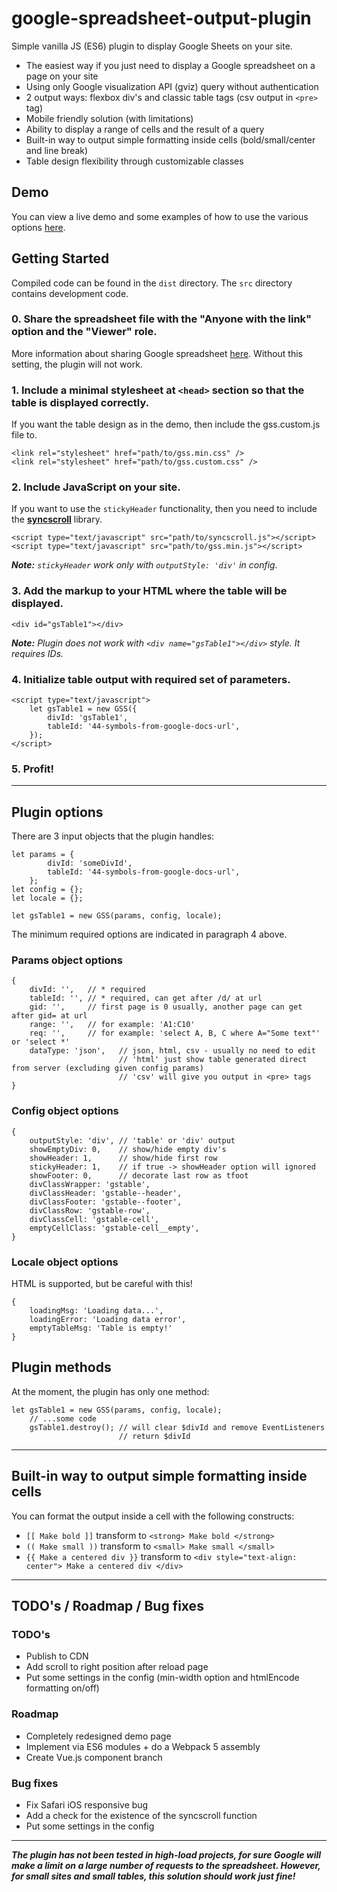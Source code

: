 # google-spreadsheet-output-plugin
Simple vanilla JS (ES6) plugin to display Google Sheets on your site.

- The easiest way if you just need to display a Google spreadsheet on a page on your site
- Using only Google visualization API (gviz) query without authentication
- 2 output ways: flexbox div's and classic table tags (csv output in `<pre>` tag)
- Mobile friendly solution (with limitations)
- Ability to display a range of cells and the result of a query
- Built-in way to output simple formatting inside cells (bold/small/center and line break)
- Table design flexibility through customizable classes

## Demo

You can view a live demo and some examples of how to use the various options [here](https://).

## Getting Started
Compiled code can be found in the `dist` directory. The `src` directory contains development code.

### 0. Share the spreadsheet file with the "Anyone with the link" option and the "Viewer" role.
More information about sharing Google spreadsheet [here](https://support.google.com/drive/answer/2494822?hl=en). Without this setting, the plugin will not work.

### 1. Include a minimal stylesheet at `<head>` section so that the table is displayed correctly.
If you want the table design as in the demo, then include the gss.custom.js file to.
```
<link rel="stylesheet" href="path/to/gss.min.css" />
<link rel="stylesheet" href="path/to/gss.custom.css" />
```

### 2. Include JavaScript on your site.
If you want to use the `stickyHeader` functionality, then you need to include the **[syncscroll](https://github.com/asvd/syncscroll)** library.
```
<script type="text/javascript" src="path/to/syncscroll.js"></script>
<script type="text/javascript" src="path/to/gss.min.js"></script>
```
***Note:*** *`stickyHeader` work only with `outputStyle: 'div'` in config.*

### 3. Add the markup to your HTML where the table will be displayed.
```
<div id="gsTable1"></div>
```
***Note:*** *Plugin does not work with `<div name="gsTable1"></div>` style. It requires IDs.*

### 4. Initialize table output with required set of parameters.
```
<script type="text/javascript">
    let gsTable1 = new GSS({
        divId: 'gsTable1',
        tableId: '44-symbols-from-google-docs-url',
    });
</script>
```

### 5. Profit!

---

## Plugin options
There are 3 input objects that the plugin handles:
```
let params = {
        divId: 'someDivId',
        tableId: '44-symbols-from-google-docs-url',
    };
let config = {};
let locale = {};

let gsTable1 = new GSS(params, config, locale);
```

The minimum required options are indicated in paragraph 4 above.

### Params object options
```
{
    divId: '',   // * required
    tableId: '', // * required, can get after /d/ at url
    gid: '',     // first page is 0 usually, another page can get after gid= at url
    range: '',   // for example: 'A1:C10'
    req: '',     // for example: 'select A, B, C where A="Some text"' or 'select *'
    dataType: 'json',   // json, html, csv - usually no need to edit
                        // 'html' just show table generated direct from server (excluding given config params)
                        // 'csv' will give you output in <pre> tags
}
```

### Config object options
```
{
    outputStyle: 'div', // 'table' or 'div' output
    showEmptyDiv: 0,    // show/hide empty div's
    showHeader: 1,      // show/hide first row
    stickyHeader: 1,    // if true -> showHeader option will ignored
    showFooter: 0,      // decorate last row as tfoot
    divClassWrapper: 'gstable',
    divClassHeader: 'gstable--header',
    divClassFooter: 'gstable--footer',
    divClassRow: 'gstable-row',
    divClassCell: 'gstable-cell',
    emptyCellClass: 'gstable-cell__empty',
}
```

### Locale object options
HTML is supported, but be careful with this!
```
{
    loadingMsg: 'Loading data...',
    loadingError: 'Loading data error',
    emptyTableMsg: 'Table is empty!'
}
```

## Plugin methods
At the moment, the plugin has only one method:
```
let gsTable1 = new GSS(params, config, locale);
    // ...some code
    gsTable1.destroy(); // will clear $divId and remove EventListeners
                        // return $divId
```

---
## Built-in way to output simple formatting inside cells
You can format the output inside a cell with the following constructs:
- `[[ Make bold ]]` transform to `<strong> Make bold </strong>`
- `(( Make small ))` transform to `<small> Make small </small>`
- `{{ Make a centered div }}` transform to `<div style="text-align: center"> Make a centered div </div>`

---

## TODO's / Roadmap / Bug fixes

### TODO's
- Publish to CDN
- Add scroll to right position after reload page
- Put some settings in the config (min-width option and htmlEncode formatting on/off)

### Roadmap
- Completely redesigned demo page
- Implement via ES6 modules + do a Webpack 5 assembly
- Create Vue.js component branch

### Bug fixes
- Fix Safari iOS responsive bug
- Add a check for the existence of the syncscroll function
- Put some settings in the config

---

***The plugin has not been tested in high-load projects, for sure Google will make a limit on a large number of requests to the spreadsheet. However, for small sites and small tables, this solution should work just fine!***
